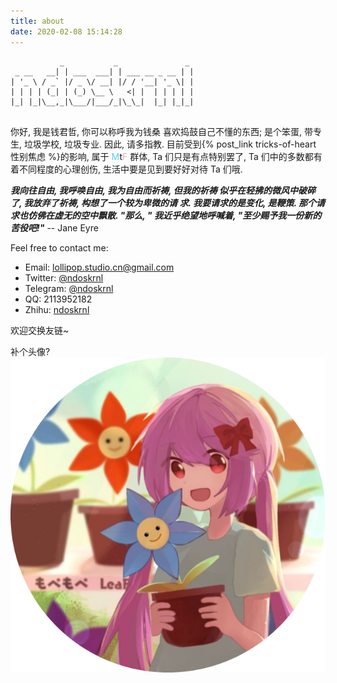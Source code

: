 ```yaml
---
title: about
date: 2020-02-08 15:14:28
---
```


```
           _           _               _ 
 _ __   __| | ___  ___| | ___ __ _ __ | |
| '_ \ / _` |/ _ \/ __| |/ / '__| '_ \| |
| | | | (_| | (_) \__ \   <| |  | | | | |
|_| |_|\__,_|\___/|___/_|\_\_|  |_| |_|_|
                                         
```

你好,
我是钱君哲, 你可以称呼我为钱桑
喜欢捣鼓自己不懂的东西;
是个笨蛋, 带专生, 垃圾学校, 垃圾专业. 因此, 请多指教.
目前受到{% post_link tricks-of-heart 性别焦虑 %}的影响, 属于 <font color=#5BCFFA>M</font>t<font color=#F5ABB9>F</font> 群体, Ta 们只是有点特别罢了, Ta 们中的多数都有着不同程度的心理创伤, 生活中要是见到要好好对待 Ta 们哦.

***我向往自由, 我呼唤自由, 我为自由而祈祷, 但我的祈祷
似乎在轻拂的微风中破碎了, 我放弃了祈祷, 构想了一个较为卑微的请
求. 我要请求的是变化, 是鞭策. 那个请求也仿佛在虚无的空中飘散.
"那么, " 我近乎绝望地呼喊着, "至少赐予我一份新的苦役吧!"*** -- Jane Eyre

Feel free to contact me:
- Email: lollipop.studio.cn@gmail.com
- Twitter: [@ndoskrnl](https://twitter.com/ndoskrnl)
- Telegram: [@ndoskrnl](https://t.me/ndoskrnl)
- QQ: 2113952182
- Zhihu: [ndoskrnl](https://www.zhihu.com/people/logarithm-96)

欢迎交换友链~

补个头像?
![](ndoskrnl.png)
